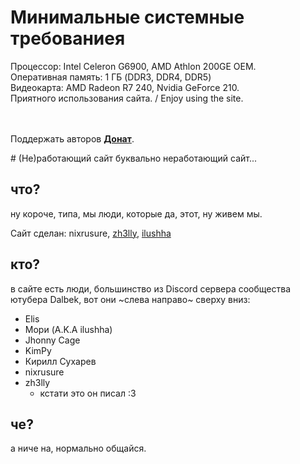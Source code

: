 # Минимальные системные требованиея
Процессор: Intel Celeron G6900, AMD Athlon 200GE OEM.
<br>Оперативная память: 1 ГБ (DDR3, DDR4, DDR5)
<br>Видеокарта: AMD Radeon R7 240, Nvidia GeForce 210.
<br>Приятного использования сайта. / Enjoy using the site.
<br><br><br>
<p>
  Поддержать авторов
  <a href="https://www.tinkoff.ru/"><b>Донат</b></a>.
</p>
# (Не)работающий сайт
буквально неработающий сайт...

## что?
ну короче, типа, мы люди, которые да, этот, ну живем мы.

Сайт сделан: nixrusure, [zh3lly](https://www.github.com/zhelly-dev), [ilushha](https://www.github.com/Ilyamori) 

## кто?
в сайте есть люди, большинство из Discord сервера сообщества ютубера Dalbek, вот они ~слева направо~ сверху вниз:
* Elis
* Мори (A.K.A ilushha)
* Jhonny Cage
* KimPy
* Кирилл Сухарев
* nixrusure
* zh3lly
    * кстати это он писал :3

## че?
а ниче на, нормально общайся.
